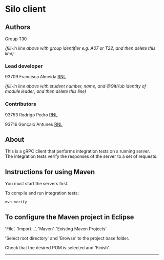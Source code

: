 # Silo client


## Authors

Group T30

*(fill-in line above with group identifier e.g. A07 or T22; and then delete this line)*

### Lead developer

93709 Francisca Almeida [RNL](https://git.rnl.tecnico.ulisboa.pt/ist193709)

*(fill-in line above with student number, name, and @GitHub identity of module leader; and then delete this line)*

### Contributors

93753 Rodrigo Pedro [RNL](https://git.rnl.tecnico.ulisboa.pt/ist193753)

93716 Gonçalo Antunes [RNL](https://git.rnl.tecnico.ulisboa.pt/ist193716)

## About

This is a gRPC client that performs integration tests on a running server.
The integration tests verify the responses of the server to a set of requests.


## Instructions for using Maven

You must start the servers first.

To compile and run integration tests:

```
mvn verify
```


## To configure the Maven project in Eclipse

'File', 'Import...', 'Maven'-'Existing Maven Projects'

'Select root directory' and 'Browse' to the project base folder.

Check that the desired POM is selected and 'Finish'.


----

